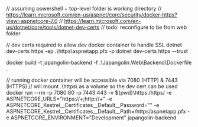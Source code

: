 // assuming powershell + top-level folder is working directory
// https://learn.microsoft.com/en-us/aspnet/core/security/docker-https?view=aspnetcore-7.0
// https://learn.microsoft.com/en-us/dotnet/core/tools/dotnet-dev-certs
// todo: reconfigure to be from web folder

// dev certs required to allow dev docker container to handle SSL
dotnet dev-certs https -ep .\https\aspnetapp.pfx -p <PASSWORD>
dotnet dev-certs https --trust

docker build -t japangolin-backend -f .\Japangolin.Web\Backend\Dockerfile .

// running docker container will be accessible via 7080 (HTTP) & 7443 (HTTPS)
// will mount .\https\ as a volume so the dev cert can be used
docker run --rm -p 7080:80 -p 7443:443 -v ${pwd}\https:/https/ -e ASPNETCORE_URLS="https://+;http://+" -e ASPNETCORE_Kestrel__Certificates__Default__Password="<PASSWORD>" -e ASPNETCORE_Kestrel__Certificates__Default__Path=/https/aspnetapp.pfx -e ASPNETCORE_ENVIRONMENT="Development" japangolin-backend